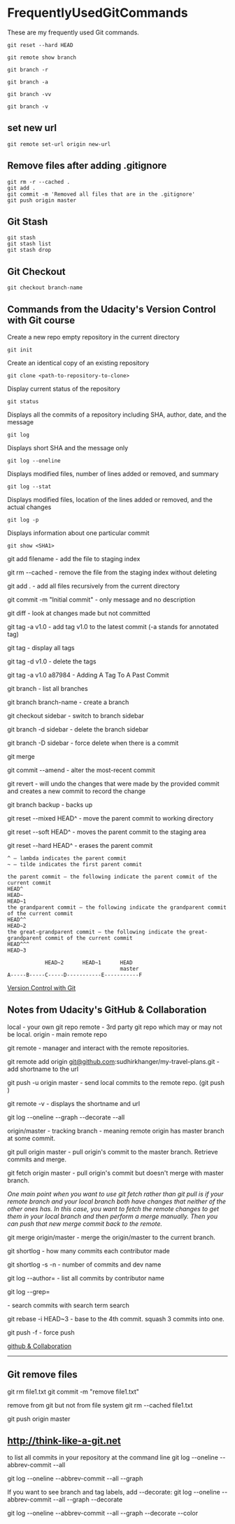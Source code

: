 # FrequentlyUsedGitCommands

These are my frequently used Git commands.

    git reset --hard HEAD

    git remote show branch
    
    git branch -r
    
    git branch -a
    
    git branch -vv
    
    git branch -v
    
## set new url

    git remote set-url origin new-url

## Remove files after adding .gitignore

    git rm -r --cached . 
    git add .
    git commit -m 'Removed all files that are in the .gitignore' 
    git push origin master

## Git Stash

    git stash
    git stash list
    git stash drop

## Git Checkout

    git checkout branch-name

## Commands from the Udacity's Version Control with Git course

Create a new repo empty repository in the current directory

	git init
	
Create an identical copy of an existing repository

	git clone <path-to-repository-to-clone>
	
Display current status of the repository

    git status
	
Displays all the commits of a repository including SHA, author, date, and the message

    git log
	
Displays short SHA and the message only

    git log --oneline
	
Displays modified files, number of lines added or removed, and summary

    git log --stat
	
Displays modified files, location of the lines added or removed, and the actual changes

    git log -p
	
Displays information about one particular commit

    git show <SHA1>

git add filename - add the file to staging index

git rm --cached <file> - remove the file from the staging index without deleting

git add . - add all files recursively from the current directory

git commit -m "Initial commit" - only message and no description

git diff - look at changes made but not committed

git tag -a v1.0 - add tag v1.0 to the latest commit (-a stands for annotated tag)

git tag - display all tags

git tag -d v1.0 - delete the tags

git tag -a v1.0 a87984 - Adding A Tag To A Past Commit

git branch - list all branches 

git branch branch-name - create a branch

git checkout sidebar - switch to branch sidebar

git branch -d sidebar - delete the branch sidebar

git branch -D sidebar - force delete when there is a commit

git merge <name-of-branch-to-merge-in>

git commit --amend - alter the most-recent commit

git revert <SHA-of-commit-to-revert> - will undo the changes that were made by the provided commit and creates a new commit to record the change

git branch backup - backs up

git reset --mixed HEAD^ - move the parent commit to working directory

git reset --soft HEAD^ - moves the parent commit to the staging area

git reset --hard HEAD^ - erases the parent commit 

    ^ – lambda indicates the parent commit
    ~ – tilde indicates the first parent commit
    
    the parent commit – the following indicate the parent commit of the current commit
    HEAD^
    HEAD~
    HEAD~1
    the grandparent commit – the following indicate the grandparent commit of the current commit
    HEAD^^
    HEAD~2
    the great-grandparent commit – the following indicate the great-grandparent commit of the current commit
    HEAD^^^
    HEAD~3
                           
	            HEAD~2      HEAD~1      HEAD
                                        master
    A-----B-----C-----D-----------E-----------F


[Version Control with Git](https://in.udacity.com/course/version-control-with-git--ud123)

## Notes from Udacity's GitHub & Collaboration

local - your own git repo
remote - 3rd party git repo which may or may not be local.
origin - main remote repo

git remote - manager and interact with the remote repositories.
	
git remote add origin git@github.com:sudhirkhanger/my-travel-plans.git - add shortname to the url

git push -u origin master - send local commits to the remote repo. (git push <remote-shortname> <branch>)
	
git remote -v - displays the shortname and url

git log --oneline --graph --decorate --all

origin/master - tracking branch - meaning remote origin has master branch at some commit.

git pull origin master - pull origin's commit to the master branch. Retrieve commits and merge.

git fetch origin master - pull origin's commit but doesn't merge with master branch.

_One main point when you want to use git fetch rather than git pull is if your remote branch and your local branch both have changes that neither of the other ones has. In this case, you want to fetch the remote changes to get them in your local branch and then perform a merge manually. Then you can push that new merge commit back to the remote._

git merge origin/master - merge the origin/master to the current branch.

git shortlog - how many commits each contributor made

git shortlog -s -n - number of commits and dev name 

git log --author=<contributor name> - list all commits by contributor name

git log --grep=<search> - search commits with search term search

git rebase -i HEAD~3 - base to the 4th commit. squash 3 commits into one.

git push -f - force push

[github & Collaboration](https://in.udacity.com/course/github-collaboration--ud456)

---

## Git remove files

git rm file1.txt
git commit -m "remove file1.txt"

remove from git but not from file system
git rm --cached file1.txt

git push origin master

## http://think-like-a-git.net

to list all commits in your repository at the command line
git log --oneline --abbrev-commit --all

git log --oneline --abbrev-commit --all --graph

If you want to see branch and tag labels, add --decorate:
git log --oneline --abbrev-commit --all --graph --decorate

git log --oneline --abbrev-commit --all --graph --decorate --color

